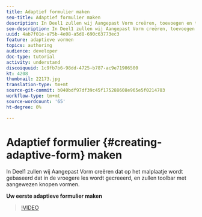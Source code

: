 ```yaml
---
title: Adaptief formulier maken
seo-title: Adaptief formulier maken
description: In Deel1 zullen wij Aangepast Vorm creëren, toevoegen en toolbar met aangewezen knopen vormen.
seo-description: In Deel1 zullen wij Aangepast Vorm creëren, toevoegen en toolbar met aangewezen knopen vormen.
uuid: 4ab7f01e-a75b-4e08-a5d8-690c63773ec3
feature: adaptieve vormen
topics: authoring
audience: developer
doc-type: tutorial
activity: understand
discoiquuid: 1c9fb7b6-98dd-4725-b787-ac9e71906500
kt: 4208
thumbnail: 22173.jpg
translation-type: tm+mt
source-git-commit: b040bdf97df39c45f175288608e965e5f0214703
workflow-type: tm+mt
source-wordcount: '65'
ht-degree: 0%

---
```



# Adaptief formulier {#creating-adaptive-form} maken

In Deel1 zullen wij Aangepast Vorm creëren dat op het malplaatje wordt gebaseerd dat in de vroegere les wordt gecreeerd, en zullen toolbar met aangewezen knopen vormen.

**Uw eerste adaptieve formulier maken**

>[!VIDEO](https://video.tv.adobe.com/v/22173/quality=9)
